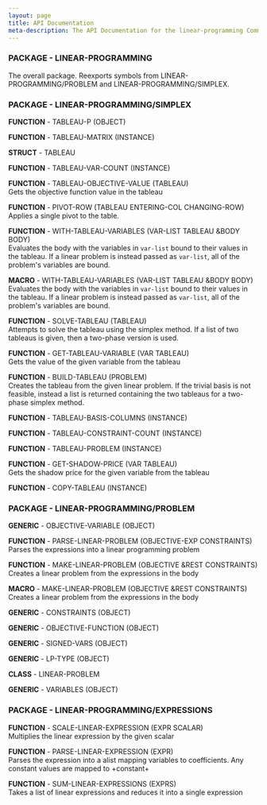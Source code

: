 ```yaml
---
layout: page
title: API Documentation
meta-description: The API Documentation for the linear-programming Common Lisp library.
---
```



### **PACKAGE** - LINEAR-PROGRAMMING   
The overall package.  Reexports symbols from
             LINEAR-PROGRAMMING/PROBLEM and LINEAR-PROGRAMMING/SIMPLEX.

### **PACKAGE** - LINEAR-PROGRAMMING/SIMPLEX 

**FUNCTION** - TABLEAU-P (OBJECT)

**FUNCTION** - TABLEAU-MATRIX (INSTANCE)

**STRUCT** - TABLEAU 

**FUNCTION** - TABLEAU-VAR-COUNT (INSTANCE)

**FUNCTION** - TABLEAU-OBJECTIVE-VALUE (TABLEAU)  
Gets the objective function value in the tableau

**FUNCTION** - PIVOT-ROW (TABLEAU ENTERING-COL CHANGING-ROW)  
Applies a single pivot to the table.

**FUNCTION** - WITH-TABLEAU-VARIABLES (VAR-LIST TABLEAU &BODY BODY)  
Evaluates the body with the variables in `var-list` bound to their values in
   the tableau.  If a linear problem is instead passed as `var-list`, all
   of the problem's variables are bound.

**MACRO** - WITH-TABLEAU-VARIABLES (VAR-LIST TABLEAU &BODY BODY)  
Evaluates the body with the variables in `var-list` bound to their values in
   the tableau.  If a linear problem is instead passed as `var-list`, all
   of the problem's variables are bound.

**FUNCTION** - SOLVE-TABLEAU (TABLEAU)  
Attempts to solve the tableau using the simplex method.  If a list of two
   tableaus is given, then a two-phase version is used.

**FUNCTION** - GET-TABLEAU-VARIABLE (VAR TABLEAU)  
Gets the value of the given variable from the tableau

**FUNCTION** - BUILD-TABLEAU (PROBLEM)  
Creates the tableau from the given linear problem.  If the trivial basis is
   not feasible, instead a list is returned containing the two tableaus for a
   two-phase simplex method.

**FUNCTION** - TABLEAU-BASIS-COLUMNS (INSTANCE)

**FUNCTION** - TABLEAU-CONSTRAINT-COUNT (INSTANCE)

**FUNCTION** - TABLEAU-PROBLEM (INSTANCE)

**FUNCTION** - GET-SHADOW-PRICE (VAR TABLEAU)  
Gets the shadow price for the given variable from the tableau

**FUNCTION** - COPY-TABLEAU (INSTANCE)

### **PACKAGE** - LINEAR-PROGRAMMING/PROBLEM 

**GENERIC** - OBJECTIVE-VARIABLE (OBJECT)

**FUNCTION** - PARSE-LINEAR-PROBLEM (OBJECTIVE-EXP CONSTRAINTS)  
Parses the expressions into a linear programming problem

**FUNCTION** - MAKE-LINEAR-PROBLEM (OBJECTIVE &REST CONSTRAINTS)  
Creates a linear problem from the expressions in the body

**MACRO** - MAKE-LINEAR-PROBLEM (OBJECTIVE &REST CONSTRAINTS)  
Creates a linear problem from the expressions in the body

**GENERIC** - CONSTRAINTS (OBJECT)

**GENERIC** - OBJECTIVE-FUNCTION (OBJECT)

**GENERIC** - SIGNED-VARS (OBJECT)

**GENERIC** - LP-TYPE (OBJECT)

**CLASS** - LINEAR-PROBLEM 

**GENERIC** - VARIABLES (OBJECT)

### **PACKAGE** - LINEAR-PROGRAMMING/EXPRESSIONS 

**FUNCTION** - SCALE-LINEAR-EXPRESSION (EXPR SCALAR)  
Multiplies the linear expression by the given scalar

**FUNCTION** - PARSE-LINEAR-EXPRESSION (EXPR)  
Parses the expression into a alist mapping variables to coefficients.
   Any constant values are mapped to +constant+

**FUNCTION** - SUM-LINEAR-EXPRESSIONS (EXPRS)  
Takes a list of linear expressions and reduces it into a single expression

